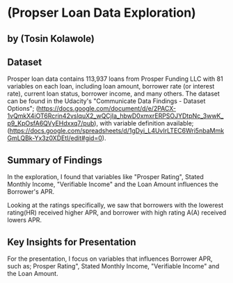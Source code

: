 # (Propser Loan Data Exploration)
## by (Tosin Kolawole)


## Dataset

Prosper loan data contains 113,937 loans from Prosper Funding LLC with 81 variables on each loan, including loan amount, borrower rate (or interest rate), current loan status, borrower income, and many others.
The dataset can be found in the Udacity's "Communicate Data Findings - Dataset Options";
(https://docs.google.com/document/d/e/2PACX-1vQmkX4iOT6Rcrin42vslquX2_wQCjIa_hbwD0xmxrERPSOJYDtpNc_3wwK_p9_KpOsfA6QVyEHdxxq7/pub),
with variable definition available;
(https://docs.google.com/spreadsheets/d/1gDyi_L4UvIrLTEC6Wri5nbaMmkGmLQBk-Yx3z0XDEtI/edit#gid=0).


## Summary of Findings

In the exploration, I found that variables like "Prosper Rating", Stated Monthly Income, "Verifiable Income" and the Loan Amount influences the Borrower's APR.

Looking at the ratings specifically, we saw that borrowers with the lowerest rating(HR) received higher APR, and borrower with high rating A(A) received lowers APR. 


## Key Insights for Presentation

For the presentation, I focus on variables that influences Borrower APR, such as; Prosper Rating", Stated Monthly Income, "Verifiable Income" and the Loan Amount.